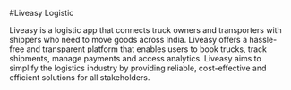 #Liveasy Logistic

Liveasy is a logistic app that connects truck owners and transporters with shippers who need to move goods across India. Liveasy offers a hassle-free and transparent platform that enables users to book trucks, track shipments, manage payments and access analytics. Liveasy aims to simplify the logistics industry by providing reliable, cost-effective and efficient solutions for all stakeholders.

